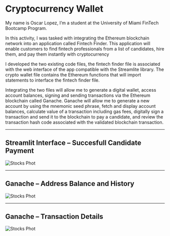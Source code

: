 # Cryptocurrency Wallet

My name is Oscar Lopez, I’m a student at the University of Miami FinTech Bootcamp Program.

In this activity, I was tasked with integrating the Ethereum blockchain network into an application called Fintech Finder. This application will enable customers to find fintech professionals from a list of candidates, hire them, and pay them instantly with cryptocurrency 

I developed the two existing code files, the fintech finder file is associated with the web interface of the app compatible with the Streamlite library. The crypto wallet file contains the Ethereum functions that will import statements to interface the fintech finder file.

Integrating the two files will allow me to generate a digital wallet, access account balances, signing and sending transactions via the Ethereum blockchain called Ganache. Ganache will allow me to generate a new account by using the mnemonic seed phrase, fetch and display account balances, calculate value of a transaction including gas fees, digitally sign a transaction and send it to the blockchain to pay a candidate, and review the transaction hash code associated with the validated blockchain transaction.


-----------------------------------------------------------------------------------------------------------------------------------------------------------

## Streamlit Interface – Succesfull Candidate Payment
![Stocks Phot](https://github.com/Maurolp15/Unit_19_Cryptocurrency_Wallet/blob/main/Screenshots/Screenshot_3.png?raw=true)

-----------------------------------------------------------------------------------------------------------------------------------------------------------

## Ganache – Address Balance and History
![Stocks Phot](https://github.com/Maurolp15/Unit_19_Cryptocurrency_Wallet/blob/main/Screenshots/Screenshot_1.png?raw=true)


-----------------------------------------------------------------------------------------------------------------------------------------------------------

## Ganache – Transaction Details
![Stocks Phot](https://github.com/Maurolp15/Unit_19_Cryptocurrency_Wallet/blob/main/Screenshots/Screenshot_2.png?raw=true)
